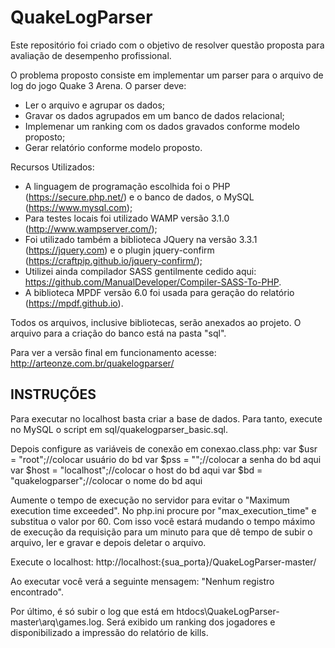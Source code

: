 # QuakeLogParser

Este repositório foi criado com o objetivo de resolver questão proposta para avaliação de desempenho profissional. 


O problema proposto consiste em implementar um parser para o arquivo de log do jogo Quake 3 Arena. O parser deve:

* Ler o arquivo e agrupar os dados;
* Gravar os dados agrupados em um banco de dados relacional;
* Implemenar um ranking com os dados gravados conforme modelo proposto;
* Gerar relatório conforme modelo proposto.


Recursos Utilizados:

* A linguagem de programação escolhida foi o PHP (https://secure.php.net/) e o banco de dados, o MySQL (https://www.mysql.com);
* Para testes locais foi utilizado WAMP versão 3.1.0 (http://www.wampserver.com/);
* Foi utilizado também a biblioteca JQuery na versão 3.3.1 (https://jquery.com) e o plugin jquery-confirm (https://craftpip.github.io/jquery-confirm/);
* Utilizei ainda compilador SASS gentilmente cedido aqui: https://github.com/ManualDeveloper/Compiler-SASS-To-PHP. 
* A biblioteca MPDF versão 6.0 foi usada para geração do relatório (https://mpdf.github.io).


Todos os arquivos, inclusive bibliotecas, serão anexados ao projeto. O arquivo para a criação do banco está na pasta "sql".


Para ver a versão final em funcionamento acesse: http://arteonze.com.br/quakelogparser/

<h2>INSTRUÇÕES</h2>

Para executar no localhost basta criar a base de dados. Para tanto, execute no MySQL o script em sql/quakelogparser_basic.sql. 

Depois configure as variáveis de conexão em conexao.class.php:
var $usr = "root";//colocar usuário do bd
var $pss = "";//colocar a senha do bd aqui
var $host = "localhost";//colocar o host do bd aqui
var $bd = "quakelogparser";//colocar o nome do bd aqui

Aumente o tempo de execução no servidor para evitar o "Maximum execution time exceeded". No php.ini procure por "max_execution_time" e substitua o valor por 60. Com isso você estará mudando o tempo máximo de execução da requisição para um minuto para que dê tempo de subir o arquivo, ler e gravar e depois deletar o arquivo.

Execute o localhost: http://localhost:{sua_porta}/QuakeLogParser-master/

Ao executar você verá a seguinte mensagem: "Nenhum registro encontrado".

Por último, é só subir o log que está em htdocs\QuakeLogParser-master\arq\games.log. Será exibido um ranking dos jogadores e disponibilizado a impressão do relatório de kills.
